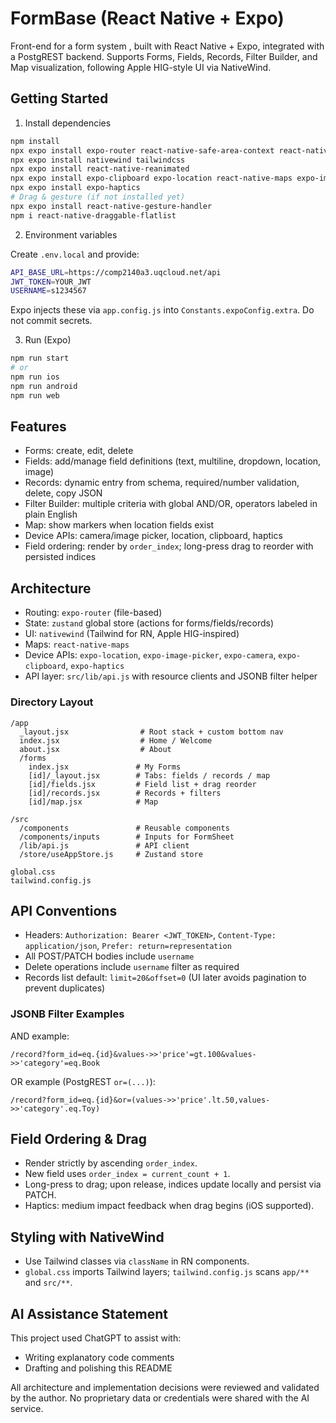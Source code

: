 # FormBase (React Native + Expo)

Front-end for a form system , built with React Native + Expo, integrated with a PostgREST backend. Supports Forms, Fields, Records, Filter Builder, and Map visualization, following Apple HIG-style UI via NativeWind.

## Getting Started

1) Install dependencies

```bash
npm install
npx expo install expo-router react-native-safe-area-context react-native-screens
npx expo install nativewind tailwindcss
npx expo install react-native-reanimated
npx expo install expo-clipboard expo-location react-native-maps expo-image-picker expo-camera
npx expo install expo-haptics
# Drag & gesture (if not installed yet)
npx expo install react-native-gesture-handler
npm i react-native-draggable-flatlist
```

2) Environment variables

Create `.env.local` and provide:

```bash
API_BASE_URL=https://comp2140a3.uqcloud.net/api
JWT_TOKEN=YOUR_JWT
USERNAME=s1234567
```

Expo injects these via `app.config.js` into `Constants.expoConfig.extra`. Do not commit secrets.

3) Run (Expo)

```bash
npm run start
# or
npm run ios
npm run android
npm run web
```

## Features

- Forms: create, edit, delete
- Fields: add/manage field definitions (text, multiline, dropdown, location, image)
- Records: dynamic entry from schema, required/number validation, delete, copy JSON
- Filter Builder: multiple criteria with global AND/OR, operators labeled in plain English
- Map: show markers when location fields exist
- Device APIs: camera/image picker, location, clipboard, haptics
- Field ordering: render by `order_index`; long-press drag to reorder with persisted indices

## Architecture

- Routing: `expo-router` (file-based)
- State: `zustand` global store (actions for forms/fields/records)
- UI: `nativewind` (Tailwind for RN, Apple HIG-inspired)
- Maps: `react-native-maps`
- Device APIs: `expo-location`, `expo-image-picker`, `expo-camera`, `expo-clipboard`, `expo-haptics`
- API layer: `src/lib/api.js` with resource clients and JSONB filter helper

### Directory Layout

```text
/app
  _layout.jsx                # Root stack + custom bottom nav
  index.jsx                  # Home / Welcome
  about.jsx                  # About
  /forms
    index.jsx               # My Forms
    [id]/_layout.jsx        # Tabs: fields / records / map
    [id]/fields.jsx         # Field list + drag reorder
    [id]/records.jsx        # Records + filters
    [id]/map.jsx            # Map

/src
  /components               # Reusable components
  /components/inputs        # Inputs for FormSheet
  /lib/api.js               # API client
  /store/useAppStore.js     # Zustand store

global.css
tailwind.config.js
```

## API Conventions

- Headers: `Authorization: Bearer <JWT_TOKEN>`, `Content-Type: application/json`, `Prefer: return=representation`
- All POST/PATCH bodies include `username`
- Delete operations include `username` filter as required
- Records list default: `limit=20&offset=0` (UI later avoids pagination to prevent duplicates)

### JSONB Filter Examples

AND example:

```
/record?form_id=eq.{id}&values->>'price'=gt.100&values->>'category'=eq.Book
```

OR example (PostgREST `or=(...)`):

```
/record?form_id=eq.{id}&or=(values->>'price'.lt.50,values->>'category'.eq.Toy)
```

## Field Ordering & Drag

- Render strictly by ascending `order_index`.
- New field uses `order_index = current_count + 1`.
- Long-press to drag; upon release, indices update locally and persist via PATCH.
- Haptics: medium impact feedback when drag begins (iOS supported).

## Styling with NativeWind

- Use Tailwind classes via `className` in RN components.
- `global.css` imports Tailwind layers; `tailwind.config.js` scans `app/**` and `src/**`.

## AI Assistance Statement

This project used ChatGPT to assist with:
- Writing explanatory code comments
- Drafting and polishing this README

All architecture and implementation decisions were reviewed and validated by the author. No proprietary data or credentials were shared with the AI service.
